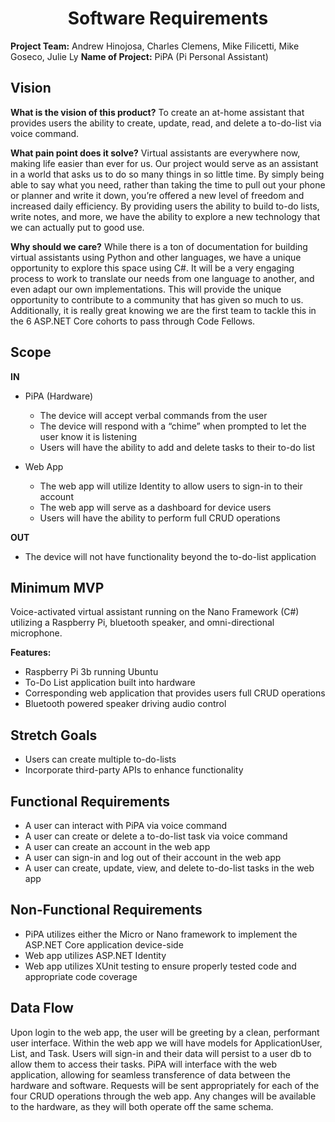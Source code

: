<h1 align="center">Software Requirements</h1>

<strong>Project Team:</strong> Andrew Hinojosa, Charles Clemens, Mike Filicetti, Mike Goseco, Julie Ly
<strong>Name of Project:</strong> PiPA (Pi Personal Assistant)

<h2>Vision</h2>

<strong>What is the vision of this product?</strong>
To create an at-home assistant that provides users the ability to create, update, read, and delete a to-do-list via voice command.

<strong>What pain point does it solve?</strong>
Virtual assistants are everywhere now, making life easier than ever for us. Our project would serve as an assistant in a world that asks us to do so many things in so little time. By simply being able to say what you need, rather than taking the time to pull out your phone or planner and write it down, you’re offered a new level of freedom and increased daily efficiency. By providing users the ability to build to-do lists, write notes, and more, we have the ability to explore a new technology that we can actually put to good use.

<strong>Why should we care?</strong>
While there is a ton of documentation for building virtual assistants using Python and other languages, we have a unique opportunity to explore this space using C#. It will be a very engaging process to work to translate our needs from one language to another, and even adapt our own implementations. This will provide the unique opportunity to contribute to a community that has given so much to us. Additionally, it is really great knowing we are the first team to tackle this in the 6 ASP.NET Core cohorts to pass through Code Fellows.

<h2>Scope</h2>

<strong>IN</strong>
<ul>
<li>PiPA (Hardware)</li>
<ul>
<li>The device will accept verbal commands from the user</li>
<li>The device will respond with a “chime” when prompted to let the user know it is listening</li>
<li>Users will have the ability to add and delete tasks to their to-do list</li>
</ul>
</ul>

<ul>
<li>Web App</li>
<ul>
<li>The web app will utilize Identity to allow users to sign-in to their account</li>
<li>The web app will serve as a dashboard for device users</li>
<li>Users will have the ability to perform full CRUD operations</li>
</ul>
</ul>

<strong>OUT</strong>
<ul>
<li>The device will not have functionality beyond the to-do-list application</li>
</ul>

<h2>Minimum MVP</h2>

Voice-activated virtual assistant running on the Nano Framework (C#) utilizing a Raspberry Pi, bluetooth speaker, and omni-directional microphone.

<strong>Features:</strong>
<ul>
<li>Raspberry Pi 3b running Ubuntu</li>
<li>To-Do List application built into hardware</li>
<li>Corresponding web application that provides users full CRUD operations</li>
<li>Bluetooth powered speaker driving audio control</li>
</ul>

<h2>Stretch Goals</h2>
<ul>
<li>Users can create multiple to-do-lists</li>
<li>Incorporate third-party APIs to enhance functionality</li>
</ul>

<h2>Functional Requirements</h2>
<ul>
<li>A user can interact with PiPA via voice command</li>
<li>A user can create or delete a to-do-list task via voice command</li>
<li>A user can create an account in the web app</li>
<li>A user can sign-in and log out of their account in the web app</li>
<li>A user can create, update, view, and delete to-do-list tasks in the web app</li>
</ul>

<h2>Non-Functional Requirements</h2>
<ul>
<li>PiPA utilizes either the Micro or Nano framework to implement the ASP.NET Core application device-side</li>
<li>Web app utilizes ASP.NET Identity</li>
<li>Web app utilizes XUnit testing to ensure properly tested code and appropriate code coverage</li>
</ul>

<h2>Data Flow</h2>
Upon login to the web app, the user will be greeting by a clean, performant user interface. Within the web app we will have models for ApplicationUser, List, and Task. Users will sign-in and their data will persist to a user db to allow them to access their tasks. PiPA will interface with the web application, allowing for seamless transference of data between the hardware and software. Requests will be sent appropriately for each of the four CRUD operations through the web app. Any changes will be available to the hardware, as they will both operate off the same schema.
